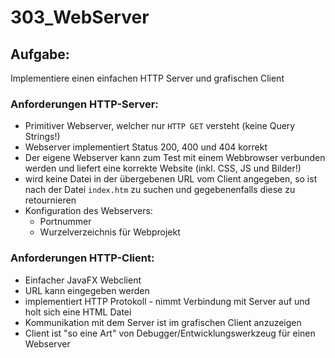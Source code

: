 # 303_WebServer

## Aufgabe:
Implementiere einen einfachen HTTP Server und grafischen Client

### Anforderungen HTTP-Server:
- Primitiver Webserver, welcher nur `HTTP GET` versteht (keine Query Strings!)
- Webserver implementiert Status 200, 400 und 404 korrekt
- Der eigene Webserver kann zum Test mit einem Webbrowser verbunden werden und liefert eine korrekte Website (inkl. CSS, JS und Bilder!)
- wird keine Datei in der übergebenen URL vom Client angegeben, so ist nach der Datei `index.htm` zu suchen und gegebenenfalls diese zu retournieren
- Konfiguration des Webservers:
  - Portnummer
  - Wurzelverzeichnis für Webprojekt


### Anforderungen HTTP-Client:
- Einfacher JavaFX Webclient
- URL kann eingegeben werden
- implementiert HTTP Protokoll - nimmt Verbindung mit Server auf und holt sich eine HTML Datei
- Kommunikation mit dem Server ist im grafischen Client anzuzeigen
- Client ist "so eine Art" von Debugger/Entwicklungswerkzeug für einen Webserver
